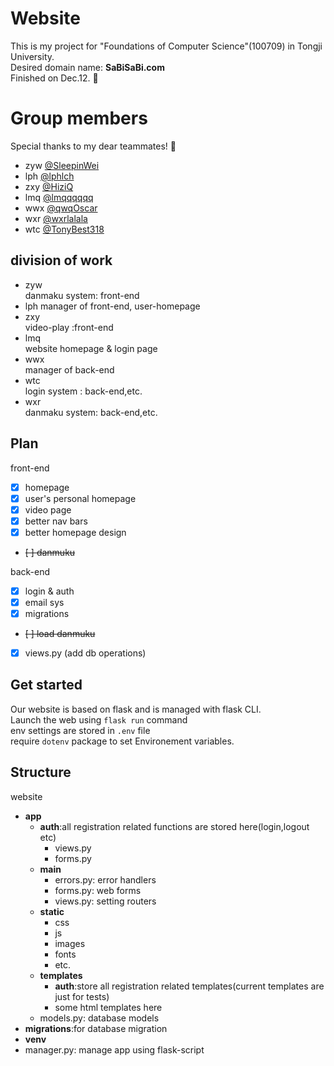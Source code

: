 # Website
This is my project for "Foundations of Computer Science"(100709) in Tongji University.   
Desired domain name: **SaBiSaBi.com**   
Finished on Dec.12. :star2:
# Group members  
Special thanks to my dear teammates! 🎉
+ zyw [@SleepinWei](https://github.com/SleepinWei)
+ lph [@lphlch](https://github.com/lphlch)
+ zxy [@HiziQ](https://github.com/HiziQ)
+ lmq [@lmqqqqqq](https://github.com/lmqqqqqq)
+ wwx [@qwqOscar](https://github.com/qwqOscar)
+ wxr [@wxrlalala](https://github.com/wxrlalala)
+ wtc [@TonyBest318](https://github.com/TonyBest318)
## division of work 
+ zyw   
  danmaku system: front-end 
+ lph 
  manager of front-end, user-homepage
+ zxy  
  video-play :front-end 
+ lmq     
  website homepage & login page 
+ wwx   
  manager of back-end 
+ wtc   
  login system : back-end,etc. 
+ wxr   
  danmaku system: back-end,etc. 
## Plan
front-end 
- [x] homepage 
- [x] user's personal homepage 
- [x] video page 
- [x] better nav bars 
- [x] better homepage design 
- ~~[ ] danmuku~~

back-end 
- [x] login & auth 
- [x] email sys 
- [x] migrations 
- ~~[ ] load danmuku~~
- [x] views.py (add db operations) 

## Get started 
Our website is based on flask and is managed with flask CLI.   
Launch the web using `flask run` command   
env settings are stored in `.env` file   
require `dotenv` package to set Environement variables.   

## Structure
website
+   **app**
    +   **auth**:all registration related functions are stored here(login,logout etc)
        +   views.py
        +   forms.py
    +   **main**
        +   errors.py: error handlers
        +   forms.py: web forms
        +   views.py: setting routers
    +   **static** 
        +   css 
        +   js 
        +   images 
        +   fonts 
        +   etc. 
    +   **templates**
        +   **auth**:store all registration related templates(current templates are just for tests) 
        +   some html templates here
    +   models.py: database models
+   **migrations**:for database migration 
+   **venv**
+   manager.py: manage app using flask-script 
